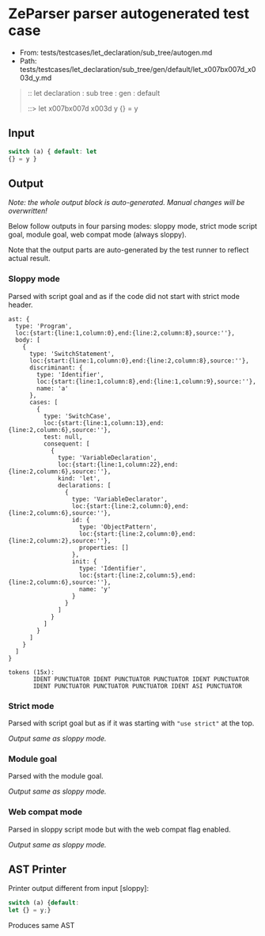 # ZeParser parser autogenerated test case

- From: tests/testcases/let_declaration/sub_tree/autogen.md
- Path: tests/testcases/let_declaration/sub_tree/gen/default/let_x007bx007d_x003d_y.md

> :: let declaration : sub tree : gen : default
>
> ::> let x007bx007d x003d y
>          {} = y

## Input


`````js
switch (a) { default: let
{} = y }
`````

## Output

_Note: the whole output block is auto-generated. Manual changes will be overwritten!_

Below follow outputs in four parsing modes: sloppy mode, strict mode script goal, module goal, web compat mode (always sloppy).

Note that the output parts are auto-generated by the test runner to reflect actual result.

### Sloppy mode

Parsed with script goal and as if the code did not start with strict mode header.

`````
ast: {
  type: 'Program',
  loc:{start:{line:1,column:0},end:{line:2,column:8},source:''},
  body: [
    {
      type: 'SwitchStatement',
      loc:{start:{line:1,column:0},end:{line:2,column:8},source:''},
      discriminant: {
        type: 'Identifier',
        loc:{start:{line:1,column:8},end:{line:1,column:9},source:''},
        name: 'a'
      },
      cases: [
        {
          type: 'SwitchCase',
          loc:{start:{line:1,column:13},end:{line:2,column:6},source:''},
          test: null,
          consequent: [
            {
              type: 'VariableDeclaration',
              loc:{start:{line:1,column:22},end:{line:2,column:6},source:''},
              kind: 'let',
              declarations: [
                {
                  type: 'VariableDeclarator',
                  loc:{start:{line:2,column:0},end:{line:2,column:6},source:''},
                  id: {
                    type: 'ObjectPattern',
                    loc:{start:{line:2,column:0},end:{line:2,column:2},source:''},
                    properties: []
                  },
                  init: {
                    type: 'Identifier',
                    loc:{start:{line:2,column:5},end:{line:2,column:6},source:''},
                    name: 'y'
                  }
                }
              ]
            }
          ]
        }
      ]
    }
  ]
}

tokens (15x):
       IDENT PUNCTUATOR IDENT PUNCTUATOR PUNCTUATOR IDENT PUNCTUATOR
       IDENT PUNCTUATOR PUNCTUATOR PUNCTUATOR IDENT ASI PUNCTUATOR
`````

### Strict mode

Parsed with script goal but as if it was starting with `"use strict"` at the top.

_Output same as sloppy mode._

### Module goal

Parsed with the module goal.

_Output same as sloppy mode._

### Web compat mode

Parsed in sloppy script mode but with the web compat flag enabled.

_Output same as sloppy mode._

## AST Printer

Printer output different from input [sloppy]:

````js
switch (a) {default:
let {} = y;}
````

Produces same AST
